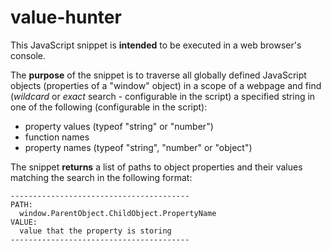 # value-hunter

This JavaScript snippet is **intended** to be executed in a web browser's console. 

The **purpose** of the snippet is to traverse all globally defined JavaScript objects (properties of a "window" object) in a scope of a webpage and find (_wildcard_ or _exact_ search - configurable in the script) a specified string in one of the following (configurable in the script): 
- property values (typeof "string" or "number")
- function names
- property names (typeof "string", "number" or "object")

The snippet **returns** a list of paths to object properties and their values matching the search in the following format:
```
----------------------------------------
PATH:
  window.ParentObject.ChildObject.PropertyName
VALUE:
  value that the property is storing
----------------------------------------
```
